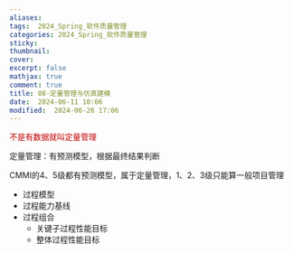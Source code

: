```yaml
---
aliases: 
tags:  2024_Spring_软件质量管理
categories: 2024_Spring_软件质量管理
sticky:
thumbnail:
cover: 
excerpt: false
mathjax: true
comment: true
title: 08-定量管理与仿真建模
date:  2024-06-11 10:06
modified:  2024-06-26 17:06
---
```


<font color="#c00000">不是有数据就叫定量管理</font>

定量管理：有预测模型，根据最终结果判断

CMMI的4、5级都有预测模型，属于定量管理，1、2、3级只能算一般项目管理

- 过程模型
- 过程能力基线
- 过程组合
	- 关键子过程性能目标
	- 整体过程性能目标
